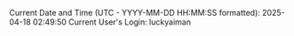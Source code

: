 Current Date and Time (UTC - YYYY-MM-DD HH:MM:SS formatted): 2025-04-18 02:49:50
Current User's Login: luckyaiman
